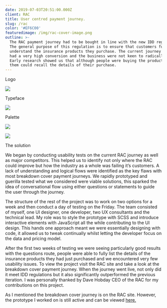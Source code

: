 ```yaml
---
date: 2019-07-03T20:51:00.000Z
client: RAC
title: User centred payment journey.
slug: /rac
color: '#EF6C00'
featuredimage: /img/rac-cover-image.png
outline: >-
  The RAC payment journey had to be bought in line with the new IDD regulations.
  The general purpose of this regulation is to ensure that customers fully
  understand the insurance products they purchase. The current journey already
  had a very high conversion and the business were not keen to radically change.
  Early research showed us that although people were buying the products none of
  them could recall the details of their purchase.
---
```

<div class="OffsetContent Logo">

<p class="title">Logo</p>

![](/img/rac-logo.svg)

</div>

<div class="OffsetContent">

<p class="title">Typeface</p>

![](/img/rac-typeface.svg)

</div>

<div class="OffsetContent Colours">

<p class="title">Palette</p>

![](/img/rac-colours.svg)

</div>
<div class="FullWidthImage">

![](/img/test-image.jpg)

</div>
<div class="OffsetContent">

<p class="title">The solution</p>

<div class="content">

We began by conducting usability tests on the current RAC journey as well as major competitors. This helped us to identify not only where the RAC could improve but how the industry as a whole was failing it’s customers. A lack of understanding and logical flows were identified as the key flaws with most breakdown cover payment journeys. We rapidly prototyped and guerilla tested what we considered were viable solutions, this sparked the idea of conversational flow using either questions or statements to guide the user through the journey.

The structure of the rest of the project was to work on two options for a week and then conduct a day of testing on the Friday. The team consisted of myself, one UI designer, one developer, two UX consultants and the technical lead. My role was to style the prototype with SCSS and introduce interactive elements with JavaScript all the while contributing to the UI design. This hands one approach meant we were essentially designing with code, it allowed us to tweak continually whilst letting the developer focus on the data and pricing model.

After the first two weeks of testing we were seeing particularly good results with the questions route, people were able to fully list the details of the insurance products they had just purchased and we encountered very few usability issues. To view the project visit the RAC site and take a look at the breakdown cover payment journey. When the journey went live, not only did it meet IDD regulations but it also significantly outperformed the previous iteration. I was personally thanked by Dave Hobday CEO of the RAC for my contributions on this project.

As I mentioned the breakdown cover journey is on the RAC site. However, the prototype I worked on is still active and can be viewed <a href="http://rac-idd.herokuapp.com/option-d-2a?paymentFrequency=1">here.</a>

</div>

</div>
